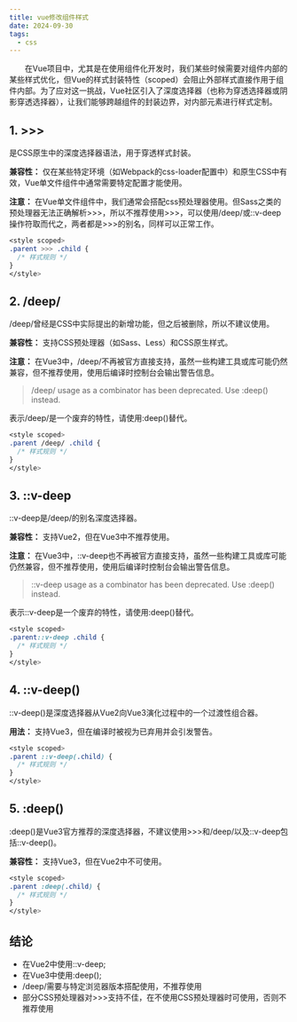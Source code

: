 ```yaml
---
title: vue修改组件样式
date: 2024-09-30
tags:
  - css
---
```

  在Vue项目中，尤其是在使用组件化开发时，我们某些时候需要对组件内部的某些样式优化，但Vue的样式封装特性（scoped）会阻止外部样式直接作用于组件内部。为了应对这一挑战，Vue社区引入了深度选择器（也称为穿透选择器或阴影穿透选择器），让我们能够跨越组件的封装边界，对内部元素进行样式定制。

## 1. >>>

是CSS原生中的深度选择器语法，用于穿透样式封装。


**兼容性：** 仅在某些特定环境（如Webpack的css-loader配置中）和原生CSS中有效，Vue单文件组件中通常需要特定配置才能使用。


**注意：** 在Vue单文件组件中，我们通常会搭配css预处理器使用。但Sass之类的预处理器无法正确解析>>>，所以不推荐使用>>>，可以使用/deep/或::v-deep操作符取而代之，两者都是>>>的别名，同样可以正常工作。

```css
<style scoped>
.parent >>> .child {
  /* 样式规则 */
}
</style>
```

## 2. /deep/

/deep/曾经是CSS中实际提出的新增功能，但之后被删除，所以不建议使用。


**兼容性：** 支持CSS预处理器（如Sass、Less）和CSS原生样式。


**注意：** 在Vue3中，/deep/不再被官方直接支持，虽然一些构建工具或库可能仍然兼容，但不推荐使用，使用后编译时控制台会输出警告信息。

> /deep/ usage as a combinator has been deprecated. Use :deep() instead.

表示/deep/是一个废弃的特性，请使用:deep()替代。

```css
<style scoped>
.parent /deep/ .child {
  /* 样式规则 */
}
</style>
```

## 3. ::v-deep

::v-deep是/deep/的别名深度选择器。


**兼容性：** 支持Vue2，但在Vue3中不推荐使用。


**注意：** 在Vue3中，::v-deep也不再被官方直接支持，虽然一些构建工具或库可能仍然兼容，但不推荐使用，使用后编译时控制台会输出警告信息。

> ::v-deep usage as a combinator has been deprecated. Use :deep() instead.

表示::v-deep是一个废弃的特性，请使用:deep()替代。

```css
<style scoped>
.parent::v-deep .child {
  /* 样式规则 */
}
</style>
```

## 4. ::v-deep()

::v-deep()是深度选择器从Vue2向Vue3演化过程中的一个过渡性组合器。

**用法：** 支持Vue3，但在编译时被视为已弃用并会引发警告。

```css
<style scoped>
.parent ::v-deep(.child) {
  /* 样式规则 */
}
</style>
```

## 5. :deep()

:deep()是Vue3官方推荐的深度选择器，不建议使用>>>和/deep/以及::v-deep包括::v-deep()。

**兼容性：** 支持Vue3，但在Vue2中不可使用。

```css
<style scoped>
.parent :deep(.child) {
  /* 样式规则 */
}
</style>
```

## 结论

- 在Vue2中使用::v-deep;
- 在Vue3中使用:deep();
- /deep/需要与特定浏览器版本搭配使用，不推荐使用
- 部分CSS预处理器对>>>支持不佳，在不使用CSS预处理器时可使用，否则不推荐使用